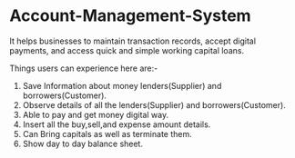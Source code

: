 # Account-Management-System
It helps businesses to maintain transaction records, accept digital payments, and access quick and simple working capital loans.

Things users can experience here are:-
1. Save Information about money lenders(Supplier) and borrowers(Customer).
2. Observe details of all the lenders(Supplier) and borrowers(Customer).
3. Able to pay and get money digital way.
4. Insert all the buy,sell,and expense amount details.
5. Can Bring capitals as well as terminate them.
6. Show day to day balance sheet.
